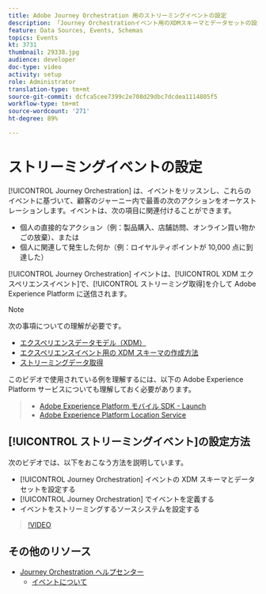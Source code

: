 ```yaml
---
title: Adobe Journey Orchestration 用のストリーミングイベントの設定
description: 「Journey Orchestrationイベント用のXDMスキーマとデータセットの設定、Journey Orchestrationでのイベントの定義、イベントをストリーミングするためのソースシステムの設定方法を学びます」
feature: Data Sources, Events, Schemas
topics: Events
kt: 3731
thumbnail: 29338.jpg
audience: developer
doc-type: video
activity: setup
role: Administrator
translation-type: tm+mt
source-git-commit: dcfca5cee7399c2e708d29dbc7dcdea1114805f5
workflow-type: tm+mt
source-wordcount: '271'
ht-degree: 89%

---
```



# ストリーミングイベントの設定

[!UICONTROL Journey Orchestration] は、イベントをリッスンし、これらのイベントに基づいて、顧客のジャーニー内で最善の次のアクションをオーケストレーションします。イベントは、次の項目に関連付けることができます。

* 個人の直接的なアクション（例：製品購入、店舗訪問、オンライン買い物かごの放棄）、または
* 個人に関連して発生した何か（例：ロイヤルティポイントが 10,000 点に到達した）

[!UICONTROL Journey Orchestration] イベントは、[!UICONTROL XDM エクスペリエンスイベント]で、[!UICONTROL ストリーミング取得]を介して Adobe Experience Platform に送信されます。

>[!NOTE]
>
>次の事項についての理解が必要です。
>
>* [エクスペリエンスデータモデル（XDM）](https://docs.adobe.com/content/help/ja-JP/platform-learn/tutorials/schemas/understanding-the-xdm-system-and-experience-data-model.html)
>* [エクスペリエンスイベント用の XDM スキーマの作成方法](https://experienceleague.adobe.com/docs/platform-learn/tutorials/schemas/create-your-first-schema-with-out-of-the-box-components.html?lang=ja#schemas)
>* [ストリーミングデータ取得](https://experienceleague.adobe.com/docs/platform-learn/tutorials/data-ingestion/understanding-streaming-ingestion.html?lang=ja#data-ingestion)
>
>
このビデオで使用されている例を理解するには、以下の Adobe Experience Platform サービスについても理解しておく必要があります。
>
>* [Adobe Experience Platform モバイル SDK - Launch](https://experienceleague.adobe.com/docs/mobile-sdk-learn/tutorials/fundamentals/understanding-the-mobile-sdks.html?lang=ja#fundamentals)
>* [Adobe Experience Platform Location Service](https://docs.adobe.com/content/help/ja-JP/places/using/home.html)


## [!UICONTROL ストリーミングイベント]の設定方法

次のビデオでは、以下をおこなう方法を説明しています。

* [!UICONTROL Journey Orchestration] イベントの XDM スキーマとデータセットを設定する
* [!UICONTROL Journey Orchestration] でイベントを定義する
* イベントをストリーミングするソースシステムを設定する

>[!VIDEO](https://video.tv.adobe.com/v/29338?quality=12)

## その他のリソース

* [Journey Orchestration ヘルプセンター](https://docs.adobe.com/content/help/ja-JP/journeys/using/journey-orchestration-home.html)
   * [イベントについて](https://experienceleague.adobe.com/docs/journeys/using/events-journeys/about-events/about-events.html?lang=ja#events-journeys)
